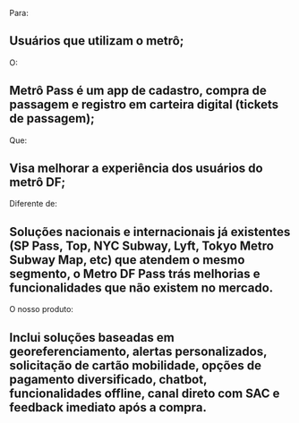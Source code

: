 Para:
## Usuários que utilizam o metrô;

O:
## Metrô Pass é um app de cadastro, compra de passagem e registro em carteira digital (tickets de passagem);

Que:
## Visa melhorar a experiência dos usuários do metrô DF;

Diferente de:
## Soluções nacionais e internacionais já existentes (SP Pass, Top, NYC Subway, Lyft, Tokyo Metro Subway Map, etc) que atendem o mesmo segmento, o Metro DF Pass trás melhorias e funcionalidades que não existem no mercado.

O nosso produto:
## Inclui soluções baseadas em georeferenciamento, alertas personalizados, solicitação de cartão mobilidade, opções de pagamento diversificado, chatbot, funcionalidades offline, canal direto com SAC e feedback imediato após a compra. 


